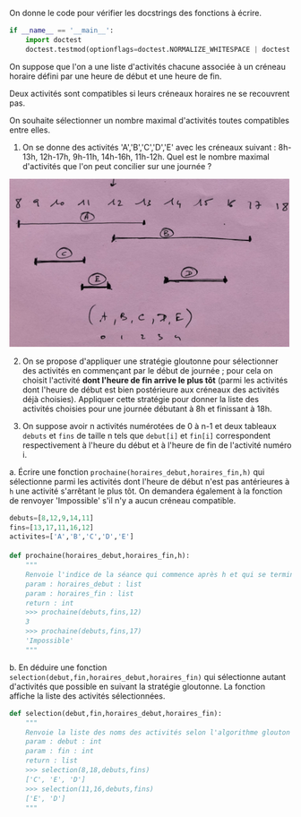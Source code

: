 

On donne le code pour vérifier les docstrings des fonctions à écrire.

```Python
if __name__ == '__main__':
    import doctest
    doctest.testmod(optionflags=doctest.NORMALIZE_WHITESPACE | doctest.ELLIPSIS, verbose=True)
```

On suppose que l'on a une liste d'activités  chacune associée à un créneau horaire défini par une heure de début et une heure de fin.

Deux activités sont compatibles si leurs créneaux horaires ne se recouvrent pas.

On souhaite sélectionner un nombre maximal d'activités toutes compatibles entre elles.

1. On se donne des activités 'A','B','C','D','E' avec les créneaux suivant : 8h-13h, 12h-17h, 9h-11h, 14h-16h, 11h-12h. Quel est le nombre maximal d'activités que l'on peut concilier sur une journée ?

<img width=500px height=300px src="assets/schema.png">

2. On se propose d'appliquer une stratégie gloutonne pour sélectionner des activités en commençant par le début de journée ; pour cela on choisit l'activité **dont l'heure de fin arrive le plus tôt** (parmi les activités dont l'heure de début est bien postérieure aux créneaux des activités déjà choisies). Appliquer cette stratégie pour donner la liste des activités choisies pour une journée débutant à 8h et finissant à 18h.


3. On suppose avoir n activités numérotées de 0 à n-1 et deux tableaux `debuts` et `fins` de taille n tels que `debut[i]` et `fin[i]` correspondent respectivement à l'heure du début et à l'heure de fin de l'activité numéro i.  

a. Écrire une fonction `prochaine(horaires_debut,horaires_fin,h)` qui sélectionne parmi les activités dont l'heure de début n'est pas antérieures à `h` une activité s'arrêtant le plus tôt. On demandera également à la fonction de renvoyer 'Impossible' s'il n'y a aucun créneau compatible. 

```Python
debuts=[8,12,9,14,11]
fins=[13,17,11,16,12]
activites=['A','B','C','D','E']

def prochaine(horaires_debut,horaires_fin,h):
    """
    Renvoie l'indice de la séance qui commence après h et qui se termine le plus tôt dans la journée
    param : horaires_debut : list
    param : horaires_fin : list
    return : int
    >>> prochaine(debuts,fins,12)
    3
    >>> prochaine(debuts,fins,17)
    'Impossible'
    """
```
      
b. En déduire une fonction `selection(debut,fin,horaires_debut,horaires_fin)` qui sélectionne autant d'activités que possible en suivant la stratégie gloutonne. La fonction affiche la liste des activités sélectionnées.

```Python
def selection(debut,fin,horaires_debut,horaires_fin):
    """
    Renvoie la liste des noms des activités selon l'algorithme glouton
    param : debut : int
    param : fin : int
    return : list
    >>> selection(8,18,debuts,fins)
    ['C', 'E', 'D']
    >>> selection(11,16,debuts,fins)
    ['E', 'D']
    """
```